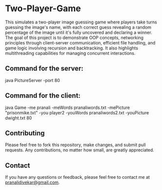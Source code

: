 # Two-Player-Game
This simulates a two-player image guessing game where players take turns guessing the image's name, with each correct guess revealing a random percentage of the image until it's fully uncovered and declaring a winner.
The goal of this project is to demonstrate OOP concepts, networking principles through client-server communication, efficient file handling, and game logic involving recursion and backtracking. 
It also highlights multithreading capabilities for managing concurrent interactions.

## Command for the server:
java PictureServer -port 80

## Command for the client:
java Game -me pranali -meWords pranaliwords.txt -mePicture "prisonmike.txt" -you player2 -youWords pranaliwords2.txt -youPicture dwight.txt 80

## Contributing
Please feel free to fork this repository, make changes, and submit pull requests. Any contributions, no matter how small, are greatly appreciated.

## Contact
If you have any questions or feedback, please feel free to contact me at pranalidivekar@gmail.com.


